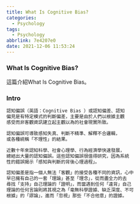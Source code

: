 ```yaml
---
title: What Is Cognitive Bias?
categories:
  - Psychology
tags:
  - Psychology
abbrlink: 7e4207e0
date: 2021-12-06 11:53:24
---
```

### What Is Cognitive Bias?
<!--more-->
這篇介紹What Is Cognitive Bias。

### Intro
```sh
認知偏誤（英語：Cognitive Bias ）或認知偏差、認知
偏見是有特定模式的判斷偏差，主要是由於人們以根據主觀
感受而非客觀資訊建立起主觀以為的社會現實所致。

認知偏誤可導致感知失真、判斷不精準、解釋不合邏輯，
或各種統稱「不理性」的結果。

近數十年來認知科學、社會心理學、行為經濟學快速發展，
總結出大量的認知偏誤。這些認知偏誤很值得研究，因為系統
性的錯誤揭示「感知與判斷的背後心理過程」。

認知偏差是指一個人無法「客觀」的接受各種不同的資訊，心中
早已擁有自己的一套「理論」甚至「理念」，從而盡全力的去
尋找「支持」自己理論的「證明」，而當遇到任何「違背」自己
理論的任何言論則將其視之為「毫無科學證據、缺乏深度、不可
根據」的「謬論」，進而「忽視」那些「不合他意」的證據。
```
